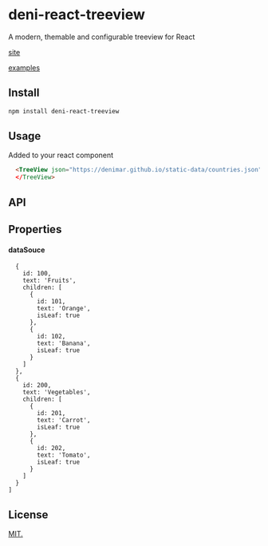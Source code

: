 # deni-react-treeview
A modern, themable and configurable treeview for React

[site](https://denimar.github.io/deni-react-treeview/)

[examples](https://denimar.github.io/deni-react-treeview/examples)

## Install

```sh
npm install deni-react-treeview
```

## Usage

Added to your react component
```html
  <TreeView json="https://denimar.github.io/static-data/countries.json" showCheckbox={true} 
  </TreeView>
```

## API

## Properties

#### dataSouce

```javascript[
  {
    id: 100,
    text: 'Fruits',
    children: [
      {
        id: 101,
        text: 'Orange',
        isLeaf: true
      },
      {
        id: 102,
        text: 'Banana',
        isLeaf: true
      }
    ]
  },
  {
    id: 200,
    text: 'Vegetables',
    children: [
      {
        id: 201,
        text: 'Carrot',
        isLeaf: true
      },
      {
        id: 202,
        text: 'Tomato',
        isLeaf: true
      }
    ]
  }
]
```

## License

[MIT.](https://raw.githubusercontent.com/denimar/deni-react-treeview/master/LICENSE-MIT)
